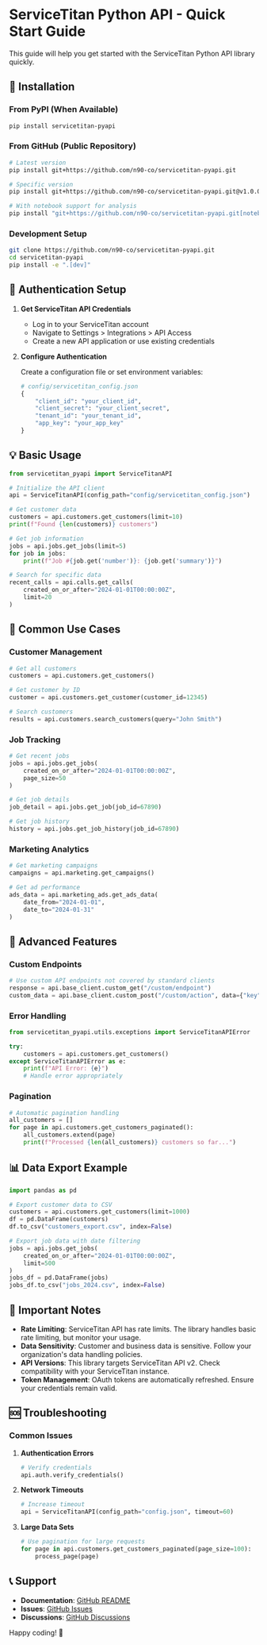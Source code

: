 # ServiceTitan Python API - Quick Start Guide

This guide will help you get started with the ServiceTitan Python API library quickly.

## 🚀 Installation

### From PyPI (When Available)
```bash
pip install servicetitan-pyapi
```

### From GitHub (Public Repository)
```bash
# Latest version
pip install git+https://github.com/n90-co/servicetitan-pyapi.git

# Specific version
pip install git+https://github.com/n90-co/servicetitan-pyapi.git@v1.0.0

# With notebook support for analysis
pip install "git+https://github.com/n90-co/servicetitan-pyapi.git[notebooks]"
```

### Development Setup
```bash
git clone https://github.com/n90-co/servicetitan-pyapi.git
cd servicetitan-pyapi
pip install -e ".[dev]"
```

## 🔑 Authentication Setup

1. **Get ServiceTitan API Credentials**
   - Log in to your ServiceTitan account
   - Navigate to Settings > Integrations > API Access
   - Create a new API application or use existing credentials

2. **Configure Authentication**
   
   Create a configuration file or set environment variables:
   
   ```python
   # config/servicetitan_config.json
   {
       "client_id": "your_client_id",
       "client_secret": "your_client_secret",
       "tenant_id": "your_tenant_id",
       "app_key": "your_app_key"
   }
   ```

## 💡 Basic Usage

```python
from servicetitan_pyapi import ServiceTitanAPI

# Initialize the API client
api = ServiceTitanAPI(config_path="config/servicetitan_config.json")

# Get customer data
customers = api.customers.get_customers(limit=10)
print(f"Found {len(customers)} customers")

# Get job information
jobs = api.jobs.get_jobs(limit=5)
for job in jobs:
    print(f"Job #{job.get('number')}: {job.get('summary')}")

# Search for specific data
recent_calls = api.calls.get_calls(
    created_on_or_after="2024-01-01T00:00:00Z",
    limit=20
)
```

## 🎯 Common Use Cases

### Customer Management
```python
# Get all customers
customers = api.customers.get_customers()

# Get customer by ID
customer = api.customers.get_customer(customer_id=12345)

# Search customers
results = api.customers.search_customers(query="John Smith")
```

### Job Tracking
```python
# Get recent jobs
jobs = api.jobs.get_jobs(
    created_on_or_after="2024-01-01T00:00:00Z",
    page_size=50
)

# Get job details
job_detail = api.jobs.get_job(job_id=67890)

# Get job history
history = api.jobs.get_job_history(job_id=67890)
```

### Marketing Analytics
```python
# Get marketing campaigns
campaigns = api.marketing.get_campaigns()

# Get ad performance
ads_data = api.marketing_ads.get_ads_data(
    date_from="2024-01-01",
    date_to="2024-01-31"
)
```

## 🔧 Advanced Features

### Custom Endpoints
```python
# Use custom API endpoints not covered by standard clients
response = api.base_client.custom_get("/custom/endpoint")
custom_data = api.base_client.custom_post("/custom/action", data={"key": "value"})
```

### Error Handling
```python
from servicetitan_pyapi.utils.exceptions import ServiceTitanAPIError

try:
    customers = api.customers.get_customers()
except ServiceTitanAPIError as e:
    print(f"API Error: {e}")
    # Handle error appropriately
```

### Pagination
```python
# Automatic pagination handling
all_customers = []
for page in api.customers.get_customers_paginated():
    all_customers.extend(page)
    print(f"Processed {len(all_customers)} customers so far...")
```

## 📊 Data Export Example

```python
import pandas as pd

# Export customer data to CSV
customers = api.customers.get_customers(limit=1000)
df = pd.DataFrame(customers)
df.to_csv("customers_export.csv", index=False)

# Export job data with date filtering
jobs = api.jobs.get_jobs(
    created_on_or_after="2024-01-01T00:00:00Z",
    limit=500
)
jobs_df = pd.DataFrame(jobs)
jobs_df.to_csv("jobs_2024.csv", index=False)
```

## 🚨 Important Notes

- **Rate Limiting**: ServiceTitan API has rate limits. The library handles basic rate limiting, but monitor your usage.
- **Data Sensitivity**: Customer and business data is sensitive. Follow your organization's data handling policies.
- **API Versions**: This library targets ServiceTitan API v2. Check compatibility with your ServiceTitan instance.
- **Token Management**: OAuth tokens are automatically refreshed. Ensure your credentials remain valid.

## 🆘 Troubleshooting

### Common Issues

1. **Authentication Errors**
   ```python
   # Verify credentials
   api.auth.verify_credentials()
   ```

2. **Network Timeouts**
   ```python
   # Increase timeout
   api = ServiceTitanAPI(config_path="config.json", timeout=60)
   ```

3. **Large Data Sets**
   ```python
   # Use pagination for large requests
   for page in api.customers.get_customers_paginated(page_size=100):
       process_page(page)
   ```

## 📞 Support

- **Documentation**: [GitHub README](https://github.com/n90-co/servicetitan-pyapi#readme)
- **Issues**: [GitHub Issues](https://github.com/n90-co/servicetitan-pyapi/issues)
- **Discussions**: [GitHub Discussions](https://github.com/n90-co/servicetitan-pyapi/discussions)

Happy coding! 🎉
